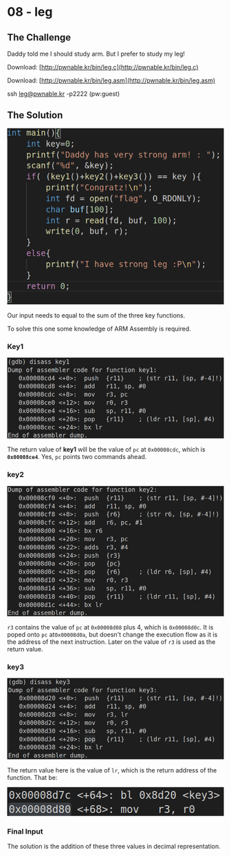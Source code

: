 # 08 - leg



## The Challenge



Daddy told me I should study arm. But I prefer to study my leg!



Download: [http://pwnable.kr/bin/leg.c](http://pwnable.kr/bin/leg.c)



Download: [http://pwnable.kr/bin/leg.asm](http://pwnable.kr/bin/leg.asm)



ssh leg@pwnable.kr -p2222 \(pw:guest\)



## The Solution



![](/.gitbook/assets/image%20%2829%29.png)



Our input needs to equal to the sum of the three key functions.



To solve this one some knowledge of ARM Assembly is required.



### Key1



![](/.gitbook/assets/image%20%2830%29.png)



The return value of **key1** will be the value of `pc` at `0x00008cdc`, which is **`0x00008ce4`**. Yes, `pc` points two commands ahead.



### key2



![](/.gitbook/assets/image%20%2831%29.png)



`r3` contains the value of `pc` at `0x00008d08`  plus 4, which is `0x00008d0c`. It is poped onto `pc` at`0x00008d0a`, but doesn't change the execution flow as it is the address of the next instruction. Later on the value of `r3` is used as the return value.



### key3



![](/.gitbook/assets/image%20%2822%29.png)



The return value here is the value of `lr`, which is the return address of the function. That be:



![](/.gitbook/assets/image%20%2827%29.png)



### Final Input



The solution is the addition of these three values in decimal representation.







